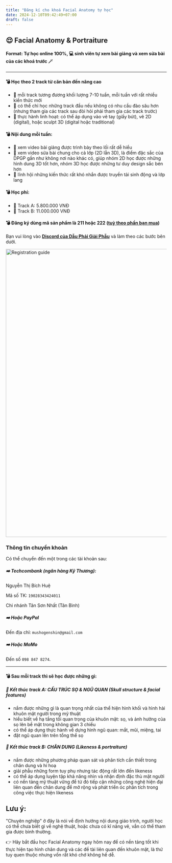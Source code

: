 ```yaml
---
title: "Đăng kí cho khoá Facial Anatomy tự học"
date: 2024-12-10T09:42:49+07:00
draft: false
---
```


## 😌 Facial Anatomy & Portraiture

#### Format: Tự học online 100%, 💻 sinh viên tự xem bài giảng và xem sửa bài của các khoá trước 🪄

---

#### 💣 Học theo 2 track từ căn bản đến nâng cao

- 📍 mỗi track tương đương khối lượng 7-10 tuần, mỗi tuần với rất nhiều kiến thức mới
- 📍 có thể chỉ học những track đầu nếu không có nhu cầu đào sâu hơn (nhưng tham gia các track sau đòi hỏi phải tham gia các track trước)
- 📍 thực hành linh hoạt: có thể áp dụng vào vẽ tay (giấy bút), vẽ 2D (digital), hoặc sculpt 3D (digital hoặc traditional)

#### 💣 Nội dung mỗi tuần:

- 🔅 xem video bài giảng được trình bày theo lối rất dễ hiểu
- 🔅 xem video sửa bài chung cho cả lớp (2D lẫn 3D), là điểm đặc sắc của DPGP gần như không nơi nào khác có, giúp nhóm 2D học được những hình dung 3D tốt hơn, nhóm 3D học được những tư duy design sắc bén hơn
- 🔅 lĩnh hội những kiến thức rất khó nhắn được truyền tải sinh động và lớp lang

#### 💣 Học phí:

- 📍 Track A: 5.800.000 VNĐ
- 📍 Track B: 11.000.000 VNĐ

#### 💣 Đăng ký dùng mã sản phẩm là 211 hoặc 222 ([tuỳ theo phần bạn mua](https://school.dauphaigiaiphau.wtf/buy))

Bạn vui lòng vào [**Discord của Dẫu Phải Giải Phẫu**](https://discord.gg/XcjvTRkn8T) và làm theo các bước bên dưới.

<img src="https://firebasestorage.googleapis.com/v0/b/dpgp-techart.appspot.com/o/login-instructions%2Fdlus-guide.jpg?alt=media&token=e329c85f-6dfc-4789-9ce6-8aaff23c5a13" alt="Registration guide" width="597" height="900">

### Thông tin chuyển khoản

Có thể chuyển đến một trong các tài khoản sau:

##### ➡️ **Techcombank** (ngân hàng Kỹ Thương):

Nguyễn Thị Bích Huệ

Mã số TK: `19028343424011`

Chi nhánh Tân Sơn Nhất (Tân Bình)

##### ➡️ Hoặc **PayPal**

Đến địa chỉ: `mushogenshin@gmail.com`

##### ➡️ Hoặc **MoMo**

Đến số `098 847 8274`.

---

#### 💣 Sau mỗi track thì sẽ học được những gì:

##### 📍 Kết thúc track A: CẤU TRÚC SỌ & NGŨ QUAN (Skull structure & facial features)

- nắm được những gì là quan trọng nhất của thể hiện hình khối và hình hài khuôn mặt người trong mỹ thuật
- hiểu biết về hạ tầng tối quan trọng của khuôn mặt: sọ, và ảnh hưởng của sọ lên bề mặt trong không gian 3 chiều
- có thể áp dụng thực hành về dựng hình ngũ quan: mắt, mũi, miệng, tai
- đặt ngũ quan lên trên tổng thể sọ

##### 📍 Kết thúc track B: CHÂN DUNG (Likeness & portraiture)

- nắm được những phương pháp quan sát và phân tích cần thiết trong chân dung và hí hoạ
- giải phẫu những form tuy phụ nhưng tác động rất lớn đến likeness
- có thể áp dụng luyện tập khả năng nhìn và nhận định đặc thù mặt người
- có nền tảng mỹ thuật vững để từ đó tiếp cận những công nghệ hiện đại liên quan đến chân dung để mở rộng và phát triển óc phân tích trong công việc thực hiện likeness

## Lưu ý:

"Chuyên nghiệp" ở đây là nói về định hướng nội dung giáo trình, người học có thể chưa biết gì về nghệ thuật, hoặc chưa có kĩ năng vẽ, vẫn có thể tham gia được bình thường.

👉 Hãy bắt đầu học Facial Anatomy ngay hôm nay để có nền tảng tốt khi thực hiện tạo hình chân dung và các đề tài liên quan đến khuôn mặt, là thứ tuy quen thuộc nhưng vốn rất khó chớ không hề dễ.
